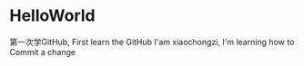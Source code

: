 # HelloWorld
第一次学GitHub,  First learn the GitHub
I'am xiaochongzi,
I'm learning how to Commit a change
